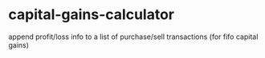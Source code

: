 # capital-gains-calculator
append profit/loss info to a list of purchase/sell transactions (for fifo capital gains)

